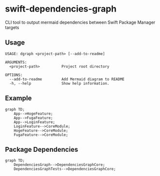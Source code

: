 # swift-dependencies-graph
CLI tool to output mermaid dependencies between Swift Package Manager targets

## Usage
```
USAGE: dgraph <project-path> [--add-to-readme]

ARGUMENTS:
  <project-path>          Project root directory

OPTIONS:
  --add-to-readme         Add Mermaid diagram to README
  -h, --help              Show help information.
```

## Example
```mermaid
graph TD;
    App-->HogeFeature;
    App-->FugaFeature;
    App-->LoginFeature;
    LoginFeature-->CoreModule;
    HogeFeature-->CoreModule;
    FugaFeature-->CoreModule;
```

## Package Dependencies
```mermaid
graph TD;
    DependenciesGraph-->DependenciesGraphCore;
    DependenciesGraphTests-->DependenciesGraphCore;
```
